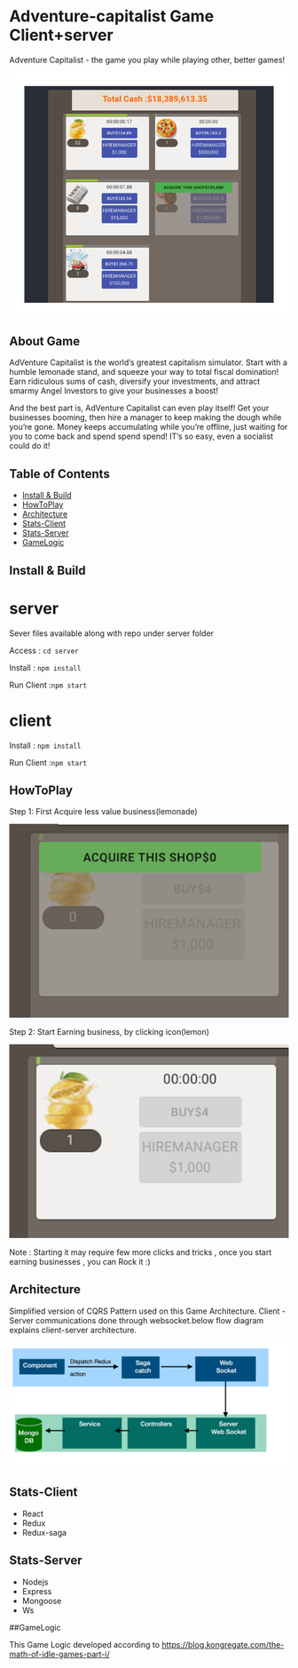# Adventure-capitalist Game Client+server
Adventure Capitalist - the game you play while playing other, better games!
<p align="center">
  <img src="screenshots/screenshot.jpg?raw=true" />
</p>

## About Game

AdVenture Capitalist is the world’s greatest capitalism simulator. Start with a humble lemonade stand, and squeeze your way to total fiscal domination! Earn ridiculous sums of cash, diversify your investments, and attract smarmy Angel Investors to give your businesses a boost!

And the best part is, AdVenture Capitalist can even play itself! Get your businesses booming, then hire a manager to keep making the dough while you’re gone. Money keeps accumulating while you’re offline, just waiting for you to come back and spend spend spend! IT’s so easy, even a socialist could do it!

## Table of Contents

- [Install & Build](#install--build)
- [HowToPlay](#howtoplay)
- [Architecture](#architecture)
- [Stats-Client](#stats-client)
- [Stats-Server](#stats-server)
- [GameLogic](#gamelogic)

## Install & Build

# server
Sever files available along with repo under server folder

Access  : `cd server`

Install : `npm install`

Run Client :`npm start`


# client 

Install : `npm install`

Run Client :`npm start`

## HowToPlay

Step 1: First Acquire less value business(lemonade)
<p align="center">
  <img src="screenshots/step1.png?raw=true" />
</p>
Step 2: Start Earning business, by clicking icon(lemon)
<p align="center">
  <img src="screenshots/step2.png?raw=true" />
</p>

Note : Starting it may require few more clicks and tricks , once you start earning businesses , you can Rock it :)

## Architecture

Simplified version of CQRS Pattern used on this Game Architecture. Client - Server communications done through websocket.below flow diagram explains client-server architecture.  

<p align="center">
  <img src="screenshots/workflow.jpg?raw=true" />
</p>


## Stats-Client

- React
- Redux
- Redux-saga

## Stats-Server

- Nodejs
- Express
- Mongoose
- Ws 

##GameLogic

This Game Logic developed according to https://blog.kongregate.com/the-math-of-idle-games-part-i/





